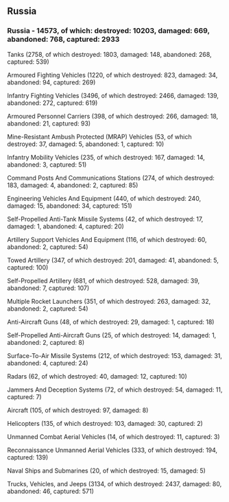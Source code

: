 
 
 ## Russia
 
 ### Russia - 14573, of which: destroyed: 10203, damaged: 669, abandoned: 768, captured: 2933

 

 

 Tanks (2758, of which destroyed: 1803, damaged: 148, abandoned: 268, captured: 539)

 Armoured Fighting Vehicles (1220, of which destroyed: 823, damaged: 34, abandoned: 94, captured: 269)

 Infantry Fighting Vehicles (3496, of which destroyed: 2466, damaged: 139, abandoned: 272, captured: 619)

 Armoured Personnel Carriers (398, of which destroyed: 266, damaged: 18, abandoned: 21, captured: 93)

 Mine-Resistant Ambush Protected (MRAP) Vehicles (53, of which destroyed: 37, damaged: 5, abandoned: 1, captured: 10)

 Infantry Mobility Vehicles (235, of which destroyed: 167, damaged: 14, abandoned: 3, captured: 51)

 Command Posts And Communications Stations (274, of which destroyed: 183, damaged: 4, abandoned: 2, captured: 85)

 Engineering Vehicles And Equipment (440, of which destroyed: 240, damaged: 15, abandoned: 34, captured: 151)

 Self-Propelled Anti-Tank Missile Systems (42, of which destroyed: 17, damaged: 1, abandoned: 4, captured: 20)

 Artillery Support Vehicles And Equipment (116, of which destroyed: 60, abandoned: 2, captured: 54)

 Towed Artillery (347, of which destroyed: 201, damaged: 41, abandoned: 5, captured: 100)

 Self-Propelled Artillery (681, of which destroyed: 528, damaged: 39, abandoned: 7, captured: 107)

 Multiple Rocket Launchers (351, of which destroyed: 263, damaged: 32, abandoned: 2, captured: 54)

 Anti-Aircraft Guns (48, of which destroyed: 29, damaged: 1, captured: 18)

 Self-Propelled Anti-Aircraft Guns (25, of which destroyed: 14, damaged: 1, abandoned: 2, captured: 8)

 Surface-To-Air Missile Systems (212, of which destroyed: 153, damaged: 31, abandoned: 4, captured: 24)

 Radars (62, of which destroyed: 40, damaged: 12, captured: 10)

 Jammers And Deception Systems (72, of which destroyed: 54, damaged: 11, captured: 7)

 Aircraft (105, of which destroyed: 97, damaged: 8)

 Helicopters (135, of which destroyed: 103, damaged: 30, captured: 2)

 Unmanned Combat Aerial Vehicles (14, of which destroyed: 11, captured: 3)

 Reconnaissance Unmanned Aerial Vehicles (333, of which destroyed: 194, captured: 139)

 Naval Ships and Submarines (20, of which destroyed: 15, damaged: 5)

 Trucks, Vehicles, and Jeeps (3134, of which destroyed: 2437, damaged: 80, abandoned: 46, captured: 571)

